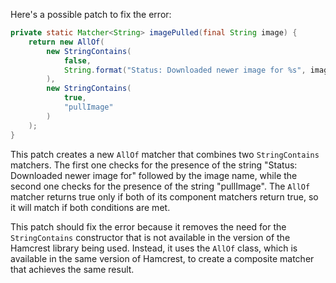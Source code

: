 Here's a possible patch to fix the error:
```java
private static Matcher<String> imagePulled(final String image) {
    return new AllOf(
        new StringContains(
            false,
            String.format("Status: Downloaded newer image for %s", image)
        ),
        new StringContains(
            true,
            "pullImage"
        )
    );
}
```
This patch creates a new `AllOf` matcher that combines two `StringContains` matchers. The first one checks for the presence of the string "Status: Downloaded newer image for" followed by the image name, while the second one checks for the presence of the string "pullImage". The `AllOf` matcher returns true only if both of its component matchers return true, so it will match if both conditions are met.

This patch should fix the error because it removes the need for the `StringContains` constructor that is not available in the version of the Hamcrest library being used. Instead, it uses the `AllOf` class, which is available in the same version of Hamcrest, to create a composite matcher that achieves the same result.